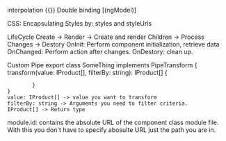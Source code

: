 interpolation {{}}
Double binding [(ngModel)]

CSS:
    Encapsulating Styles by: styles and styleUrls

LifeCycle
    Create -> Render -> Create and render Children -> Process Changes -> Destory
    OnInit: Perform component initialization, retrieve data
    OnChanged: Perform action after changes.
    OnDestory: clean up.

Custom Pipe
    export class SomeThing implements PipeTransform {
        transform(value: IProduct[],
            filterBy: string): IProduct[] {

            }
    }
    value: IProduct[] -> value you want to transform
    filterBy: string -> Arguments you need to filter criteria.
    IProduct[] -> Return type

module.id: contains the absolute URL of the component class module file. With this you don't have to specify abosulte URL just the path you are in.